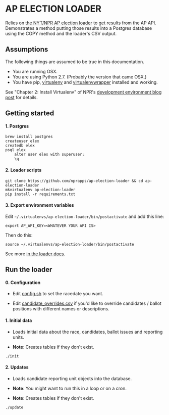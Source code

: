 # AP ELECTION LOADER
Relies on [the NYT/NPR AP election loader]() to get results from the AP API. Demonstrates a method putting those results into a Postgres database using the COPY method and the loader's CSV output.

## Assumptions
The following things are assumed to be true in this documentation.

* You are running OSX.
* You are using Python 2.7. (Probably the version that came OSX.)
* You have pip, [virtualenv](https://pypi.python.org/pypi/virtualenv) and [virtualenvwrapper](https://pypi.python.org/pypi/virtualenvwrapper) installed and working.

See "Chapter 2: Install Virtualenv" of NPR's [development environment blog post](http://blog.apps.npr.org/2013/06/06/how-to-setup-a-developers-environment.html) for details.

## Getting started

#### 1. Postgres
```
brew install postgres
createuser elex
createdb elex
psql elex
    alter user elex with superuser;
    \q
```

#### 2. Loader scripts
```
git clone https://github.com/nprapps/ap-election-loader && cd ap-election-loader
mkvirtualenv ap-election-loader
pip install -r requirements.txt
```

#### 3. Export environment variables
Edit `~/.virtualenvs/ap-election-loader/bin/postactivate` and add this line:

```
export AP_API_KEY=<WHATEVER YOUR API IS>
```

Then do this:

```
source ~/.virtualenvs/ap-election-loader/bin/postactivate
```

See more [in the loader docs]().

## Run the loader

#### 0. Configuration
* Edit [config.sh](https://github.com/newsdev/ap-election-loader/blob/master/config.sh) to set the racedate you want.

* Edit [candidate_overrides.csv](https://github.com/newsdev/ap-election-loader/blob/master/candidate_overrides.csv) if you'd like to override candidates / ballot positions with different names or descriptions.

#### 1. Initial data
* Loads initial data about the race, candidates, ballot issues and reporting units.

* **Note**: Creates tables if they don't exist.
```
./init
```

#### 2. Updates
* Loads candidate reporting unit objects into the database.

* **Note**: You might want to run this in a loop or on a cron.

* **Note**: Creates tables if they don't exist.

```
./update
```
